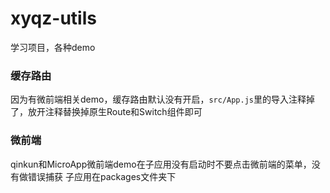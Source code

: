 # xyqz-utils
学习项目，各种demo

### 缓存路由
因为有微前端相关demo，缓存路由默认没有开启，`src/App.js`里的导入注释掉了，放开注释替换掉原生Route和Switch组件即可

### 微前端
qinkun和MicroApp微前端demo在子应用没有启动时不要点击微前端的菜单，没有做错误捕获
子应用在packages文件夹下
